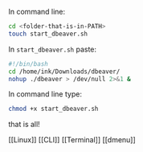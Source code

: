 In command line:

```bash
cd <folder-that-is-in-PATH>
touch start_dbeaver.sh
```

In `start_dbeaver.sh` paste:

```bash
#!/bin/bash
cd /home/ink/Downloads/dbeaver/
nohup ./dbeaver > /dev/null 2>&1 &
```

In command line type:
```bash
chmod +x start_dbeaver.sh
```

that is all!

[[Linux]] 
[[CLI]]
[[Terminal]]
[[dmenu]]
